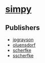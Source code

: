 # [simpy](https://pypi.org/project/simpy)



## Publishers
- [jpgrayson](https://pypi.org/user/jpgrayson)
- [oluensdorf](https://pypi.org/user/oluensdorf)
- [scherfke](https://pypi.org/user/scherfke)
- [sscherfke](https://pypi.org/user/sscherfke)

